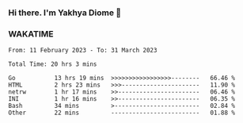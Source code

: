 ### Hi there. I'm Yakhya Diome 👋

### WAKATIME
<!--START_SECTION:waka-->

```text
From: 11 February 2023 - To: 31 March 2023

Total Time: 20 hrs 3 mins

Go           13 hrs 19 mins  >>>>>>>>>>>>>>>>>--------   66.46 %
HTML         2 hrs 23 mins   >>>----------------------   11.90 %
netrw        1 hr 17 mins    >>-----------------------   06.46 %
INI          1 hr 16 mins    >>-----------------------   06.35 %
Bash         34 mins         >------------------------   02.84 %
Other        22 mins         -------------------------   01.88 %
```

<!--END_SECTION:waka-->

